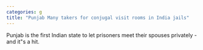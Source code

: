 ```yaml
---
categories: g
title: "Punjab Many takers for conjugal visit rooms in India jails"
---
```

Punjab is the first Indian state to let prisoners meet their spouses privately - and it"s a hit.